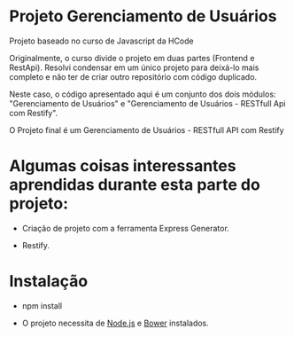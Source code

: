 # Projeto Gerenciamento de Usuários

Projeto baseado no curso de Javascript da HCode

Originalmente, o curso divide o projeto em duas partes (Frontend e RestApi). Resolvi condensar em um único projeto para deixá-lo mais completo e não ter de criar outro repositório com código duplicado.

Neste caso, o código apresentado aqui é um conjunto dos dois módulos: "Gerenciamento de Usuários" e "Gerenciamento de Usuários - RESTfull Api com Restify".

O Projeto final é um Gerenciamento de Usuários - RESTfull API com Restify

# Algumas coisas interessantes aprendidas durante esta parte do projeto:

- Criação de projeto com a ferramenta Express Generator.

- Restify.

# Instalação 

- npm install

- O projeto necessita de [Node.js](https://nodejs.org/) e [Bower](https://bower.io/) instalados.

